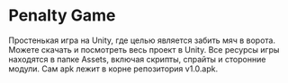 # Penalty Game
Простенькая игра на Unity, где целью является забить мяч в ворота. 
Можете скачать и посмотреть весь проект в Unity. Все ресурсы игры находятся в папке Assets, включая скрипты, спрайты и сторонние модули. 
Сам apk лежит в корне репозитория v1.0.apk.
